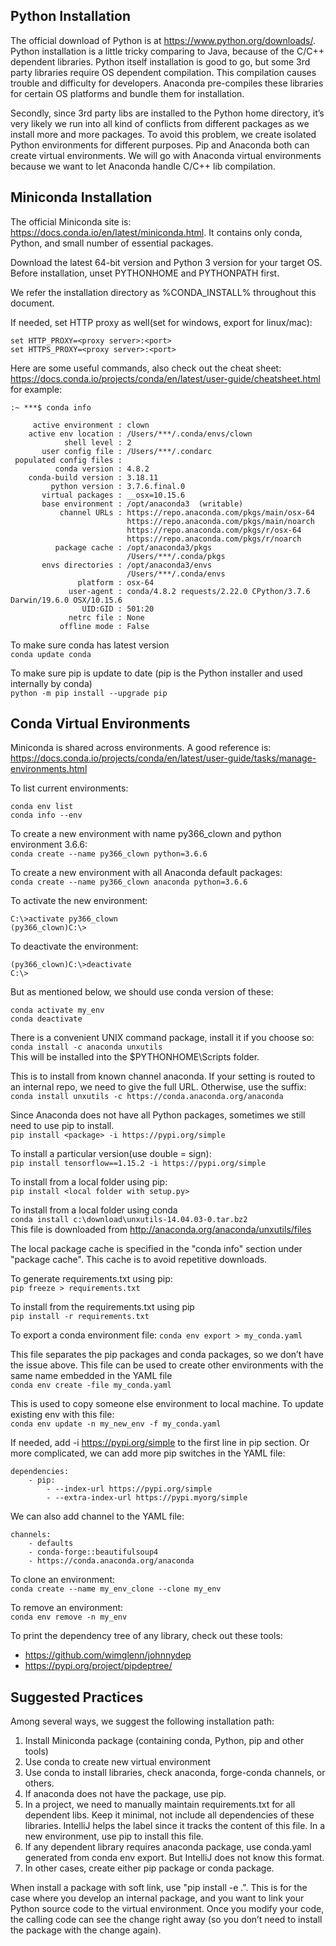 ## Python Installation
The official download of Python is at https://www.python.org/downloads/. 
Python installation is a little tricky comparing to Java, because of the 
C/C++ dependent libraries. Python itself installation is good to go, but some
3rd party libraries require OS dependent compilation. This compilation
causes trouble and difficulty for developers. Anaconda pre-compiles these 
libraries for certain OS platforms and bundle them for installation. 

Secondly, since 3rd party libs are installed to the Python home directory, 
it’s very likely we run into all kind of conflicts from different packages as
we install more and more packages. To avoid this problem, we create isolated
Python environments for different purposes. Pip and Anaconda both can create
virtual environments. We will go with Anaconda virtual environments because
we want to let Anaconda handle C/C++ lib compilation.

## Miniconda Installation
The official Miniconda site is: https://docs.conda.io/en/latest/miniconda.html. 
It contains only conda, Python, and small number of essential packages.

Download the latest 64-bit version and Python 3 version for your target OS. 
Before installation, unset PYTHONHOME and PYTHONPATH first.

We refer the installation directory as %CONDA_INSTALL% throughout this 
document.

If needed, set HTTP proxy as well(set for windows, export for linux/mac):
```
set HTTP_PROXY=<proxy server>:<port>
set HTTPS_PROXY=<proxy server>:<port>
```

Here are some useful commands, also check out the cheat sheet: 
https://docs.conda.io/projects/conda/en/latest/user-guide/cheatsheet.html  
for example:
```
:~ ***$ conda info
 
     active environment : clown
    active env location : /Users/***/.conda/envs/clown
            shell level : 2
       user config file : /Users/***/.condarc
 populated config files : 
          conda version : 4.8.2
    conda-build version : 3.18.11
         python version : 3.7.6.final.0
       virtual packages : __osx=10.15.6
       base environment : /opt/anaconda3  (writable)
           channel URLs : https://repo.anaconda.com/pkgs/main/osx-64
                          https://repo.anaconda.com/pkgs/main/noarch
                          https://repo.anaconda.com/pkgs/r/osx-64
                          https://repo.anaconda.com/pkgs/r/noarch
          package cache : /opt/anaconda3/pkgs
                          /Users/***/.conda/pkgs
       envs directories : /opt/anaconda3/envs
                          /Users/***/.conda/envs
               platform : osx-64
             user-agent : conda/4.8.2 requests/2.22.0 CPython/3.7.6 Darwin/19.6.0 OSX/10.15.6
                UID:GID : 501:20
             netrc file : None
           offline mode : False
```
To make sure conda has latest version  
```conda update conda```

To make sure pip is update to date (pip is the Python installer and used internally by conda)  
```python -m pip install --upgrade pip```

## Conda Virtual Environments  
Miniconda is shared across environments. A good reference is: 
https://docs.conda.io/projects/conda/en/latest/user-guide/tasks/manage-environments.html

To list current environments:  
```
conda env list
conda info --env
```

To create a new environment with name py366_clown and python environment 3.6.6:  
```conda create --name py366_clown python=3.6.6```

To create a new environment with all Anaconda default packages:  
```conda create --name py366_clown anaconda python=3.6.6```

To activate the new environment:
```
C:\>activate py366_clown
(py366_clown)C:\>
```

To deactivate the environment:
```
(py366_clown)C:\>deactivate
C:\>
```

But as mentioned below, we should use conda version of these:
```
conda activate my_env
conda deactivate
```

There is a convenient UNIX command package, install it if you choose so:  
```conda install -c anaconda unxutils```  
This will be installed into the $PYTHONHOME\Scripts folder.

This is to install from known channel anaconda. If your setting is routed to an
internal repo, we need to give the full URL. Otherwise, use the suffix:  
```conda install unxutils -c https://conda.anaconda.org/anaconda```

Since Anaconda does not have all Python packages, sometimes we still need to 
use pip to install.  
```pip install <package> -i https://pypi.org/simple```

To install a particular version(use double = sign):  
```pip install tensorflow==1.15.2 -i https://pypi.org/simple```

To install from a local folder using pip:  
```pip install <local folder with setup.py>```

To install from a local folder using conda  
```conda install c:\download\unxutils-14.04.03-0.tar.bz2```  
This file is downloaded from http://anaconda.org/anaconda/unxutils/files

The local package cache is specified in the "conda info" section under 
"package cache". This cache is to avoid repetitive downloads.

To generate requirements.txt using pip:  
```pip freeze > requirements.txt```

To install from the requirements.txt using pip  
```pip install -r requirements.txt```

To export a conda environment file:
```conda env export > my_conda.yaml```

This file separates the pip packages and conda packages, so we don’t have the 
issue above. This file can be used to create other environments with the same
name embedded in the YAML file  
```conda env create -file my_conda.yaml```

This is used to copy someone else environment to local machine.
To update existing env with this file:  
```conda env update -n my_new_env -f my_conda.yaml```  

If needed, add -i https://pypi.org/simple to the first line in pip section. 
Or more complicated, we can add more pip switches in the YAML file:
```
dependencies:
    - pip:
        - --index-url https://pypi.org/simple
        - --extra-index-url https://pypi.myorg/simple 
```

We can also add channel to the YAML file:
```
channels:
    - defaults
    - conda-forge::beautifulsoup4
    - https://conda.anaconda.org/anaconda
```

To clone an environment:  
```conda create --name my_env_clone --clone my_env ```

To remove an environment:  
```conda env remove -n my_env```

To print the dependency tree of any library, check out these tools:  
- https://github.com/wimglenn/johnnydep
- https://pypi.org/project/pipdeptree/

## Suggested Practices
Among several ways, we suggest the following installation path:
1. Install Miniconda package (containing conda, Python, pip and other tools)
2. Use conda to create new virtual environment
3. Use conda to install libraries, check anaconda, forge-conda channels, or 
others.
4. If anaconda does not have the package, use pip.
5. In a project, we need to manually maintain requirements.txt for all 
dependent libs. Keep it minimal, not include all dependencies of these 
libraries. IntelliJ helps the label since it tracks the content of this file. 
In a new environment, use pip to install this file.
6. If any dependent library requires anaconda package, use conda.yaml generated
from conda env export. But IntelliJ does not know this format.
7. In other cases, create either pip package or conda package.  

When install a package with soft link, use "pip install -e .".
This is for the case where you develop an internal package, and you want to 
link your Python source code to the virtual environment. Once you modify your 
code,  the calling code can see the change right away (so you don’t need to 
install the package with the change again).
